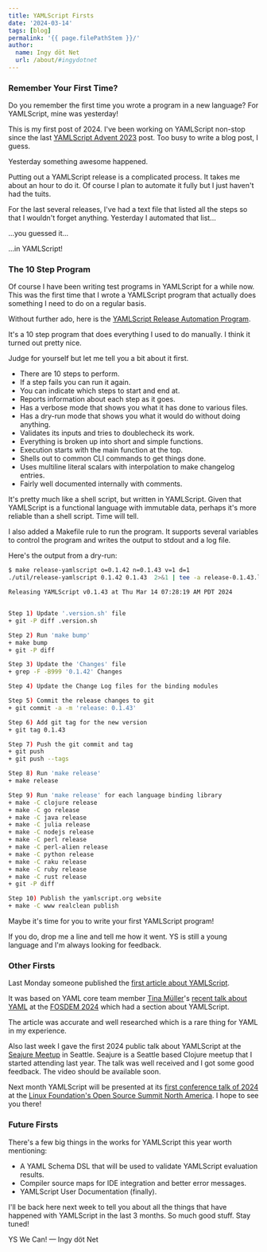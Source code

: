 ```yaml
---
title: YAMLScript Firsts
date: '2024-03-14'
tags: [blog]
permalink: '{{ page.filePathStem }}/'
author:
  name: Ingy döt Net
  url: /about/#ingydotnet
---
```


### Remember Your First Time?

Do you remember the first time you wrote a program in a new language?
For YAMLScript, mine was yesterday!

This is my first post of 2024.
I've been working on YAMLScript non-stop since the last [YAMLScript Advent
2023](advent-2023/dec-24.md) post.
Too busy to write a blog post, I guess.

Yesterday something awesome happened.

Putting out a YAMLScript release is a complicated process.
It takes me about an hour to do it.
Of course I plan to automate it fully but I just haven't had the tuits.

For the last several releases, I've had a text file that listed all the steps so
that I wouldn't forget anything.
Yesterday I automated that list...

...you guessed it...

...in YAMLScript!


### The 10 Step Program

Of course I have been writing test programs in YAMLScript for a while now.
This was the first time that I wrote a YAMLScript program that actually does
something I need to do on a regular basis.

Without further ado, here is the [YAMLScript Release Automation Program](
https://github.com/yaml/yamlscript/blob/29996dd705/util/release-yamlscript).

It's a 10 step program that does everything I used to do manually.
I think it turned out pretty nice.

Judge for yourself but let me tell you a bit about it first.

* There are 10 steps to perform.
* If a step fails you can run it again.
* You can indicate which steps to start and end at.
* Reports information about each step as it goes.
* Has a verbose mode that shows you what it has done to various files.
* Has a dry-run mode that shows you what it would do without doing anything.
* Validates its inputs and tries to doublecheck its work.
* Everything is broken up into short and simple functions.
* Execution starts with the main function at the top.
* Shells out to common CLI commands to get things done.
* Uses multiline literal scalars with interpolation to make changelog entries.
* Fairly well documented internally with comments.

It's pretty much like a shell script, but written in YAMLScript.
Given that YAMLScript is a functional language with immutable data, perhaps it's
more reliable than a shell script.
Time will tell.

I also added a Makefile rule to run the program.
It supports several variables to control the program and writes the output to
stdout and a log file.

Here's the output from a dry-run:

```bash
$ make release-yamlscript o=0.1.42 n=0.1.43 v=1 d=1
./util/release-yamlscript 0.1.42 0.1.43  2>&1 | tee -a release-0.1.43.log

Releasing YAMLScript v0.1.43 at Thu Mar 14 07:28:19 AM PDT 2024


Step 1) Update '.version.sh' file
+ git -P diff .version.sh

Step 2) Run 'make bump'
+ make bump
+ git -P diff

Step 3) Update the 'Changes' file
+ grep -F -B999 '0.1.42' Changes

Step 4) Update the Change Log files for the binding modules

Step 5) Commit the release changes to git
+ git commit -a -m 'release: 0.1.43'

Step 6) Add git tag for the new version
+ git tag 0.1.43

Step 7) Push the git commit and tag
+ git push
+ git push --tags

Step 8) Run 'make release'
+ make release

Step 9) Run 'make release' for each language binding library
+ make -C clojure release
+ make -C go release
+ make -C java release
+ make -C julia release
+ make -C nodejs release
+ make -C perl release
+ make -C perl-alien release
+ make -C python release
+ make -C raku release
+ make -C ruby release
+ make -C rust release
+ git -P diff

Step 10) Publish the yamlscript.org website
+ make -C www realclean publish
```

Maybe it's time for you to write your first YAMLScript program!

If you do, drop me a line and tell me how it went.
YS is still a young language and I'm always looking for feedback.


### Other Firsts

Last Monday someone published the [first article about YAMLScript](
https://thenewstack.io/with-yamlscript-yaml-becomes-a-proper-programming-language/).

It was based on YAML core team member [Tina Müller](
https://github.com/perlpunk)'s [recent talk about YAML](
https://fosdem.org/2024/schedule/event/fosdem-2024-2046-do-you-know-yaml-/
) at the [FOSDEM 2024](https://fosdem.org/2024/) which had a section about
YAMLScript.

The article was accurate and well researched which is a rare thing for YAML in
my experience.

Also last week I gave the first 2024 public talk about YAMLScript at the
[Seajure Meetup](https://www.meetup.com/seajure/events/299251467/) in Seattle.
Seajure is a Seattle based Clojure meetup that I started attending last year.
The talk was well received and I got some good feedback.
The video should be available soon.

Next month YAMLScript will be presented at its [first conference talk of 2024](
https://ossna2024.sched.com/event/1aBPY) at
the [Linux Foundation's Open Source Summit North America](
https://events.linuxfoundation.org/open-source-summit-north-america/).
I hope to see you there!

### Future Firsts

There's a few big things in the works for YAMLScript this year worth mentioning:

* A YAML Schema DSL that will be used to validate YAMLScript evaluation results.
* Compiler source maps for IDE integration and better error messages.
* YAMLScript User Documentation (finally).

I'll be back here next week to tell you about all the things that have happened
with YAMLScript in the last 3 months.
So much good stuff.
Stay tuned!

YS We Can! — Ingy döt Net
